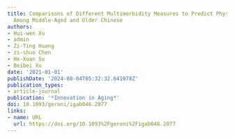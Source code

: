 ```yaml
---
title: Comparisons of Different Multimorbidity Measures to Predict Physical Function
  Among Middle-Aged and Older Chinese
authors:
- Hui-wen Xu
- admin
- Zi-Ting Huang
- zi-shuo Chen
- He-Xuan Su
- Beibei Xu
date: '2021-01-01'
publishDate: '2024-08-04T05:32:32.641078Z'
publication_types:
- article-journal
publication: '*Innovation in Aging*'
doi: 10.1093/geroni/igab046.2077
links:
- name: URL
  url: https://doi.org/10.1093%2Fgeroni%2Figab046.2077
---
```

